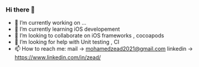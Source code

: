 ### Hi there 👋

- 🔭 I’m currently working on ...
- 🌱 I’m currently learning iOS developement
- 👯 I’m looking to collaborate on iOS frameworks , cocoapods
- 🤔 I’m looking for help with Unit testing , CI
- 📫 How to reach me: mail -> mohamedzead2021@gmail.com 
                      linkedin -> https://www.linkedin.com/in/zead/
